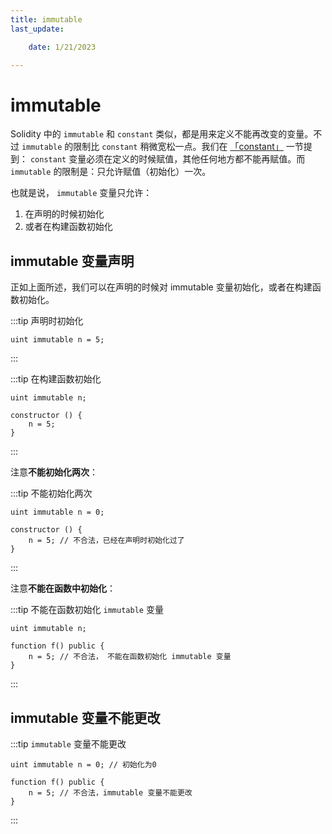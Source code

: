 ```yaml
---
title: immutable 
last_update:

    date: 1/21/2023

---
```


# immutable

Solidity 中的 `immutable` 和 `constant` 类似，都是用来定义不能再改变的变量。不过 `immutable` 的限制比 `constant` 稍微宽松一点。我们在 [「constant」](constant) 一节提到： `constant` 变量必须在定义的时候赋值，其他任何地方都不能再赋值。而 `immutable` 的限制是：只允许赋值（初始化）一次。

也就是说， `immutable` 变量只允许：

1. 在声明的时候初始化
2. 或者在构建函数初始化

## immutable 变量声明

正如上面所述，我们可以在声明的时候对 immutable 变量初始化，或者在构建函数初始化。

:::tip 声明时初始化

```solidity
uint immutable n = 5;
```

:::

:::tip 在构建函数初始化

```solidity
uint immutable n;

constructor () {
    n = 5;
}
```

:::

注意**不能初始化两次**：

:::tip 不能初始化两次

```solidity
uint immutable n = 0;

constructor () {
    n = 5; // 不合法，已经在声明时初始化过了
}
```

:::

注意**不能在函数中初始化**：

:::tip 不能在函数初始化 `immutable` 变量

```solidity
uint immutable n;

function f() public {
    n = 5; // 不合法， 不能在函数初始化 immutable 变量 
}
```

:::

## immutable 变量不能更改

:::tip `immutable` 变量不能更改

```solidity
uint immutable n = 0; // 初始化为0

function f() public {
    n = 5; // 不合法，immutable 变量不能更改
}
```

:::
